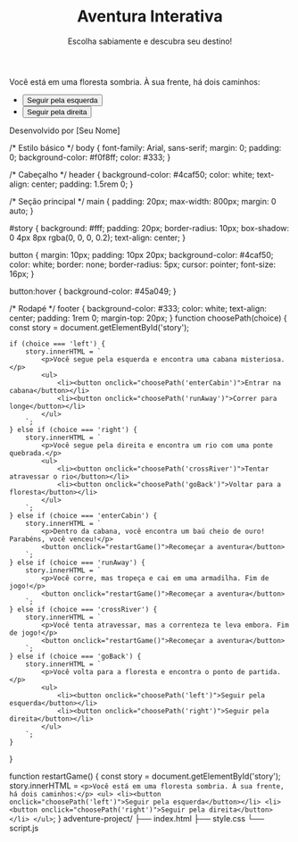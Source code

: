 <!DOCTYPE html>
<html lang="pt-br">
<head>
    <meta charset="UTF-8">
    <meta name="viewport" content="width=device-width, initial-scale=1.0">
    <title>Aventura Interativa</title>
    <link rel="stylesheet" href="style.css">
</head>
<body>
    <header>
        <h1>Aventura Interativa</h1>
        <p>Escolha sabiamente e descubra seu destino!</p>
    </header>
    <main>
        <section id="story">
            <p>Você está em uma floresta sombria. À sua frente, há dois caminhos:</p>
            <ul>
                <li><button onclick="choosePath('left')">Seguir pela esquerda</button></li>
                <li><button onclick="choosePath('right')">Seguir pela direita</button></li>
            </ul>
        </section>
    </main>
    <footer>
        <p>Desenvolvido por [Seu Nome]</p>
    </footer>
    <script src="script.js"></script>
</body>
</html>
/* Estilo básico */
body {
    font-family: Arial, sans-serif;
    margin: 0;
    padding: 0;
    background-color: #f0f8ff;
    color: #333;
}

/* Cabeçalho */
header {
    background-color: #4caf50;
    color: white;
    text-align: center;
    padding: 1.5rem 0;
}

/* Seção principal */
main {
    padding: 20px;
    max-width: 800px;
    margin: 0 auto;
}

#story {
    background: #fff;
    padding: 20px;
    border-radius: 10px;
    box-shadow: 0 4px 8px rgba(0, 0, 0, 0.2);
    text-align: center;
}

button {
    margin: 10px;
    padding: 10px 20px;
    background-color: #4caf50;
    color: white;
    border: none;
    border-radius: 5px;
    cursor: pointer;
    font-size: 16px;
}

button:hover {
    background-color: #45a049;
}

/* Rodapé */
footer {
    background-color: #333;
    color: white;
    text-align: center;
    padding: 1rem 0;
    margin-top: 20px;
}
function choosePath(choice) {
    const story = document.getElementById('story');
    
    if (choice === 'left') {
        story.innerHTML = `
            <p>Você segue pela esquerda e encontra uma cabana misteriosa.</p>
            <ul>
                <li><button onclick="choosePath('enterCabin')">Entrar na cabana</button></li>
                <li><button onclick="choosePath('runAway')">Correr para longe</button></li>
            </ul>
        `;
    } else if (choice === 'right') {
        story.innerHTML = `
            <p>Você segue pela direita e encontra um rio com uma ponte quebrada.</p>
            <ul>
                <li><button onclick="choosePath('crossRiver')">Tentar atravessar o rio</button></li>
                <li><button onclick="choosePath('goBack')">Voltar para a floresta</button></li>
            </ul>
        `;
    } else if (choice === 'enterCabin') {
        story.innerHTML = `
            <p>Dentro da cabana, você encontra um baú cheio de ouro! Parabéns, você venceu!</p>
            <button onclick="restartGame()">Recomeçar a aventura</button>
        `;
    } else if (choice === 'runAway') {
        story.innerHTML = `
            <p>Você corre, mas tropeça e cai em uma armadilha. Fim de jogo!</p>
            <button onclick="restartGame()">Recomeçar a aventura</button>
        `;
    } else if (choice === 'crossRiver') {
        story.innerHTML = `
            <p>Você tenta atravessar, mas a correnteza te leva embora. Fim de jogo!</p>
            <button onclick="restartGame()">Recomeçar a aventura</button>
        `;
    } else if (choice === 'goBack') {
        story.innerHTML = `
            <p>Você volta para a floresta e encontra o ponto de partida.</p>
            <ul>
                <li><button onclick="choosePath('left')">Seguir pela esquerda</button></li>
                <li><button onclick="choosePath('right')">Seguir pela direita</button></li>
            </ul>
        `;
    }
}

function restartGame() {
    const story = document.getElementById('story');
    story.innerHTML = `
        <p>Você está em uma floresta sombria. À sua frente, há dois caminhos:</p>
        <ul>
            <li><button onclick="choosePath('left')">Seguir pela esquerda</button></li>
            <li><button onclick="choosePath('right')">Seguir pela direita</button></li>
        </ul>
    `;
}
adventure-project/
├── index.html
├── style.css
└── script.js


